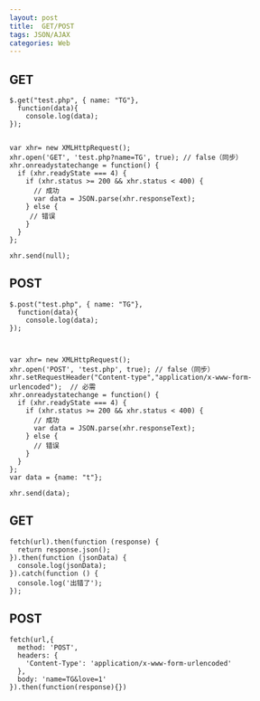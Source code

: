 ```yaml
---
layout: post
title:  GET/POST
tags: JSON/AJAX
categories: Web
---
```




## GET
	$.get("test.php", { name: "TG"},   
	  function(data){   
	    console.log(data);   
	});
	
	
	var xhr= new XMLHttpRequest();  
	xhr.open('GET', 'test.php?name=TG', true); // false（同步）  
	xhr.onreadystatechange = function() {   
	  if (xhr.readyState === 4) {   
	    if (xhr.status >= 200 && xhr.status < 400) {   
	      // 成功   
	      var data = JSON.parse(xhr.responseText);   
	    } else {   
	     // 错误   
	    }   
	  }  
	};
	
	xhr.send(null);






## POST
	$.post("test.php", { name: "TG"},   
	  function(data){   
	    console.log(data);   
	});
	
	
	
	var xhr= new XMLHttpRequest();   
	xhr.open('POST', 'test.php', true); // false（同步）  
	xhr.setRequestHeader("Content-type","application/x-www-form-urlencoded");  // 必需
	xhr.onreadystatechange = function() {       
	  if (xhr.readyState === 4) {       
	    if (xhr.status >= 200 && xhr.status < 400) {       
	      // 成功       
	      var data = JSON.parse(xhr.responseText);       
	    } else {       
	      // 错误       
	    }       
	  }     
	};
	var data = {name: "t"};  
	
	xhr.send(data);





## GET
	fetch(url).then(function (response) {      
	  return response.json();    
	}).then(function (jsonData) {      
	  console.log(jsonData);    
	}).catch(function () {      
	  console.log('出错了');    
	});




## POST
	fetch(url,{   
	  method: 'POST',   
	  headers: {   
	    'Content-Type': 'application/x-www-form-urlencoded'   
	  },   
	  body: 'name=TG&love=1'
	}).then(function(response){})




